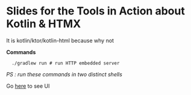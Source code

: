# Slides for the Tools in Action about Kotlin & HTMX
It is kotlin/ktor/kotlin-html because why not

**Commands**

```shell
  ./gradlew run # run HTTP embedded server
```

*PS : run these commands in two distinct shells*

Go [here](http://localhost:1337) to see UI
